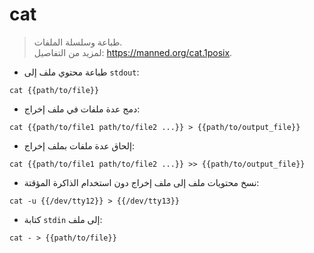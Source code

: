 # cat

> طباعة وسلسلة الملفات.  
> لمزيد من التفاصيل: <https://manned.org/cat.1posix>.

- طباعة محتوي ملف إلى `stdout`:

`cat {{path/to/file}}`

- دمج عدة ملفات في ملف إخراج:

`cat {{path/to/file1 path/to/file2 ...}} > {{path/to/output_file}}`

- إلحاق عدة ملفات بملف إخراج:

`cat {{path/to/file1 path/to/file2 ...}} >> {{path/to/output_file}}`

- نسخ محتويات ملف إلى ملف إخراج دون استخدام الذاكرة المؤقتة:

`cat -u {{/dev/tty12}} > {{/dev/tty13}}`

- كتابة `stdin` إلى ملف:

`cat - > {{path/to/file}}`
